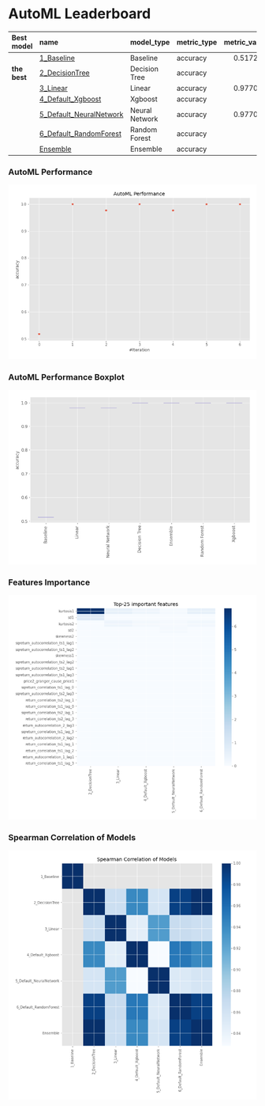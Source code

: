 # AutoML Leaderboard

| Best model   | name                                                         | model_type     | metric_type   |   metric_value |   train_time |
|:-------------|:-------------------------------------------------------------|:---------------|:--------------|---------------:|-------------:|
|              | [1_Baseline](1_Baseline/README.md)                           | Baseline       | accuracy      |       0.517241 |        11.79 |
| **the best** | [2_DecisionTree](2_DecisionTree/README.md)                   | Decision Tree  | accuracy      |       1        |        16.51 |
|              | [3_Linear](3_Linear/README.md)                               | Linear         | accuracy      |       0.977011 |        15.65 |
|              | [4_Default_Xgboost](4_Default_Xgboost/README.md)             | Xgboost        | accuracy      |       1        |        19.51 |
|              | [5_Default_NeuralNetwork](5_Default_NeuralNetwork/README.md) | Neural Network | accuracy      |       0.977011 |        14.5  |
|              | [6_Default_RandomForest](6_Default_RandomForest/README.md)   | Random Forest  | accuracy      |       1        |        19.73 |
|              | [Ensemble](Ensemble/README.md)                               | Ensemble       | accuracy      |       1        |         0.31 |

### AutoML Performance
![AutoML Performance](ldb_performance.png)

### AutoML Performance Boxplot
![AutoML Performance Boxplot](ldb_performance_boxplot.png)

### Features Importance
![features importance across models](features_heatmap.png)



### Spearman Correlation of Models
![models spearman correlation](correlation_heatmap.png)

